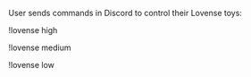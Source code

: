 
User sends commands in Discord to control their Lovense toys:

!lovense high

!lovense medium

!lovense low
